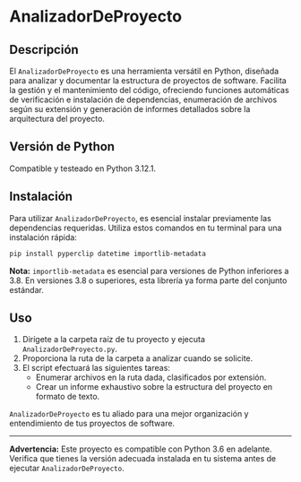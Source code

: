 # AnalizadorDeProyecto

## Descripción
El `AnalizadorDeProyecto` es una herramienta versátil en Python, diseñada para analizar y documentar la estructura de proyectos de software. Facilita la gestión y el mantenimiento del código, ofreciendo funciones automáticas de verificación e instalación de dependencias, enumeración de archivos según su extensión y generación de informes detallados sobre la arquitectura del proyecto.

## Versión de Python
Compatible y testeado en Python 3.12.1.

## Instalación
Para utilizar `AnalizadorDeProyecto`, es esencial instalar previamente las dependencias requeridas. Utiliza estos comandos en tu terminal para una instalación rápida:

```bash
pip install pyperclip datetime importlib-metadata
```

**Nota:** `importlib-metadata` es esencial para versiones de Python inferiores a 3.8. En versiones 3.8 o superiores, esta librería ya forma parte del conjunto estándar.

## Uso
1. Dirígete a la carpeta raíz de tu proyecto y ejecuta `AnalizadorDeProyecto.py`.
2. Proporciona la ruta de la carpeta a analizar cuando se solicite.
3. El script efectuará las siguientes tareas:
   - Enumerar archivos en la ruta dada, clasificados por extensión.
   - Crear un informe exhaustivo sobre la estructura del proyecto en formato de texto.

`AnalizadorDeProyecto` es tu aliado para una mejor organización y entendimiento de tus proyectos de software.

---

**Advertencia:** Este proyecto es compatible con Python 3.6 en adelante. Verifica que tienes la versión adecuada instalada en tu sistema antes de ejecutar `AnalizadorDeProyecto`.
```
